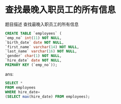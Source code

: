 # 查找最晚入职员工的所有信息
题目描述
查找最晚入职员工的所有信息
```sql
CREATE TABLE `employees` (
`emp_no` int(11) NOT NULL,
`birth_date` date NOT NULL,
`first_name` varchar(14) NOT NULL,
`last_name` varchar(16) NOT NULL,
`gender` char(1) NOT NULL,
`hire_date` date NOT NULL,
PRIMARY KEY (`emp_no`));
```

ans:
```sql
SELECT * 
FROM employees
WHERE hire_date=
(SELECT max(hire_date) FROM employees);
```

